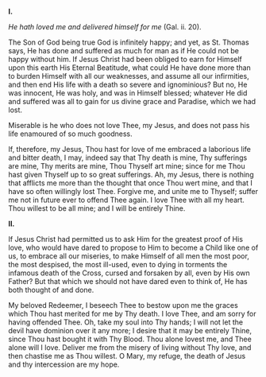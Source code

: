 
**I\.**

*He hath loved me and delivered himself for me* (Gal. ii. 20).

The Son of God being true God is infinitely happy; and yet, as St. Thomas says, He has done and suffered as much for man as if He could not be happy without him. If Jesus Christ had been obliged to earn for Himself upon this earth His Eternal Beatitude, what could He have done more than to burden Himself with all our weaknesses, and assume all our infirmities, and then end His life with a death so severe and ignominious? But no, He was innocent, He was holy, and was in Himself blessed; whatever He did and suffered was all to gain for us divine grace and Paradise, which we had lost.

Miserable is he who does not love Thee, my Jesus, and does not pass his life enamoured of so much goodness.

If, therefore, my Jesus, Thou hast for love of me embraced a laborious life and bitter death, I may, indeed say that Thy death is mine, Thy sufferings are mine, Thy merits are mine, Thou Thyself art mine; since for me Thou hast given Thyself up to so great sufferings. Ah, my Jesus, there is nothing that afflicts me more than the thought that once Thou wert mine, and that I have so often willingly lost Thee. Forgive me, and unite me to Thyself; suffer me not in future ever to offend Thee again. I love Thee with all my heart. Thou willest to be all mine; and I will be entirely Thine.

**II\.**

If Jesus Christ had permitted us to ask Him for the greatest proof of His love, who would have dared to propose to Him to become a Child like one of us, to embrace all our miseries, to make Himself of all men the most poor, the most despised, the most ill-used, even to dying in torments the infamous death of the Cross, cursed and forsaken by all, even by His own Father? But that which we should not have dared even to think of, He has both thought of and done.

My beloved Redeemer, I beseech Thee to bestow upon me the graces which Thou hast merited for me by Thy death. I love Thee, and am sorry for having offended Thee. Oh, take my soul into Thy hands; I will not let the devil have dominion over it any more; I desire that it may be entirely Thine, since Thou hast bought it with Thy Blood. Thou alone lovest me, and Thee alone will I love. Deliver me from the misery of living without Thy love, and then chastise me as Thou willest. O Mary, my refuge, the death of Jesus and thy intercession are my hope.

